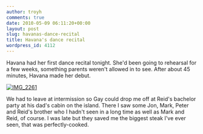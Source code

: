 ```yaml
---
author: troyh
comments: true
date: 2010-05-09 06:11:20+00:00
layout: post
slug: havanas-dance-recital
title: Havana's dance recital
wordpress_id: 4112
---
```


Havana had her first dance recital tonight. She'd been going to rehearsal for a few weeks, something parents weren't allowed in to see. After about 45 minutes, Havana made her debut.

[![IMG_2261](http://farm4.static.flickr.com/3626/4595264313_fdfec1c83d.jpg)](http://www.flickr.com/photos/troyh/4595264313/)

We had to leave at intermission so Gay could drop me off at Reid's bachelor party at his dad's cabin on the island. There I saw some Jon, Mark, Peter and Reid's brother who I hadn't seen in a long time as well as Mark and Reid, of course. I was late but they saved me the biggest steak I've ever seen, that was perfectly-cooked.
